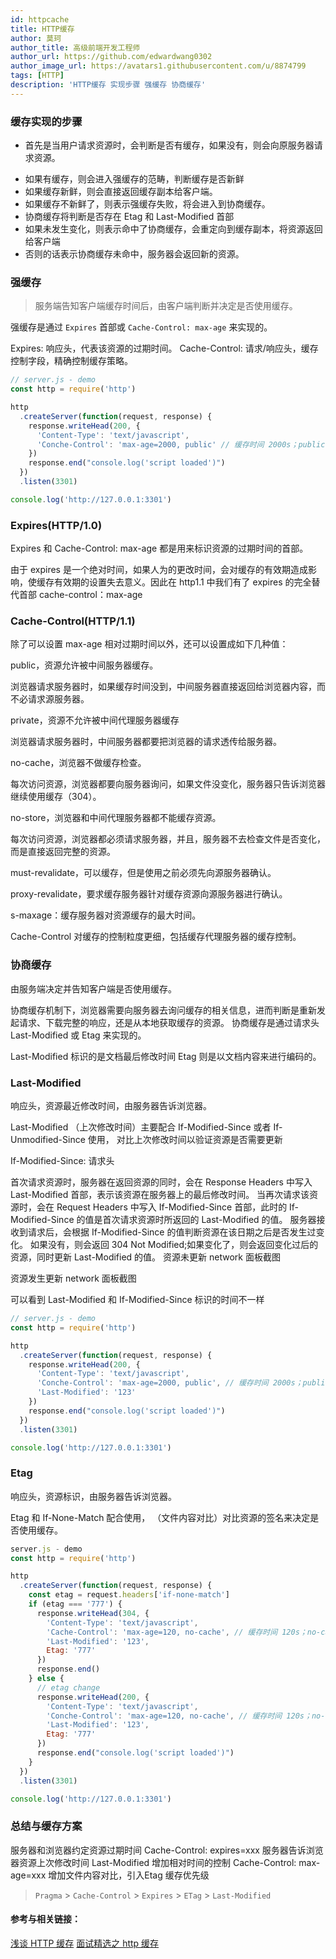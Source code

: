 ```yaml
---
id: httpcache
title: HTTP缓存
author: 莫珂
author_title: 高级前端开发工程师
author_url: https://github.com/edwardwang0302
author_image_url: https://avatars1.githubusercontent.com/u/8874799
tags: [HTTP]
description: 'HTTP缓存 实现步骤 强缓存 协商缓存'
---
```


### 缓存实现的步骤
+ 首先是当用户请求资源时，会判断是否有缓存，如果没有，则会向原服务器请求资源。
<!--truncate-->
+ 如果有缓存，则会进入强缓存的范畴，判断缓存是否新鲜
+ 如果缓存新鲜，则会直接返回缓存副本给客户端。
+ 如果缓存不新鲜了，则表示强缓存失败，将会进入到协商缓存。
+ 协商缓存将判断是否存在 Etag 和 Last-Modified 首部
+ 如果未发生变化，则表示命中了协商缓存，会重定向到缓存副本，将资源返回给客户端
+ 否则的话表示协商缓存未命中，服务器会返回新的资源。


### 强缓存
> 服务端告知客户端缓存时间后，由客户端判断并决定是否使用缓存。

强缓存是通过 `Expires` 首部或 `Cache-Control: max-age` 来实现的。

Expires: 响应头，代表该资源的过期时间。
Cache-Control: 请求/响应头，缓存控制字段，精确控制缓存策略。
```js
// server.js - demo
const http = require('http')

http
  .createServer(function(request, response) {
    response.writeHead(200, {
      'Content-Type': 'text/javascript',
      'Conche-Control': 'max-age=2000, public' // 缓存时间 2000s；public: 资源允许被中间服务器缓存
    })
    response.end("console.log('script loaded')")
  })
  .listen(3301)

console.log('http://127.0.0.1:3301')
```
### Expires(HTTP/1.0)
Expires 和 Cache-Control: max-age 都是用来标识资源的过期时间的首部。

由于 expires 是一个绝对时间，如果人为的更改时间，会对缓存的有效期造成影响，使缓存有效期的设置失去意义。因此在 http1.1 中我们有了 expires 的完全替代首部 cache-control：max-age

### Cache-Control(HTTP/1.1)
除了可以设置 max-age 相对过期时间以外，还可以设置成如下几种值：

public，资源允许被中间服务器缓存。

浏览器请求服务器时，如果缓存时间没到，中间服务器直接返回给浏览器内容，而不必请求源服务器。

private，资源不允许被中间代理服务器缓存

浏览器请求服务器时，中间服务器都要把浏览器的请求透传给服务器。

no-cache，浏览器不做缓存检查。

每次访问资源，浏览器都要向服务器询问，如果文件没变化，服务器只告诉浏览器继续使用缓存（304）。

no-store，浏览器和中间代理服务器都不能缓存资源。

每次访问资源，浏览器都必须请求服务器，并且，服务器不去检查文件是否变化，而是直接返回完整的资源。

must-revalidate，可以缓存，但是使用之前必须先向源服务器确认。

proxy-revalidate，要求缓存服务器针对缓存资源向源服务器进行确认。

s-maxage：缓存服务器对资源缓存的最大时间。

Cache-Control 对缓存的控制粒度更细，包括缓存代理服务器的缓存控制。

### 协商缓存
由服务端决定并告知客户端是否使用缓存。

协商缓存机制下，浏览器需要向服务器去询问缓存的相关信息，进而判断是重新发起请求、下载完整的响应，还是从本地获取缓存的资源。
协商缓存是通过请求头 Last-Modified 或 Etag 来实现的。

Last-Modified 标识的是文档最后修改时间
Etag 则是以文档内容来进行编码的。

### Last-Modified
响应头，资源最近修改时间，由服务器告诉浏览器。

Last-Modified （上次修改时间）主要配合 If-Modified-Since 或者 If-Unmodified-Since 使用， 对比上次修改时间以验证资源是否需要更新

If-Modified-Since: 请求头



首次请求资源时，服务器在返回资源的同时，会在 Response Headers 中写入 Last-Modified 首部，表示该资源在服务器上的最后修改时间。
当再次请求该资源时，会在 Request Headers 中写入 If-Modified-Since 首部，此时的 If-Modified-Since 的值是首次请求资源时所返回的 Last-Modified 的值。
服务器接收到请求后，会根据 If-Modified-Since 的值判断资源在该日期之后是否发生过变化。
如果没有，则会返回 304 Not Modified;如果变化了，则会返回变化过后的资源，同时更新 Last-Modified 的值。
资源未更新 network 面板截图


资源发生更新 network 面板截图

可以看到 Last-Modified 和 If-Modified-Since 标识的时间不一样
```js
// server.js - demo
const http = require('http')

http
  .createServer(function(request, response) {
    response.writeHead(200, {
      'Content-Type': 'text/javascript',
      'Conche-Control': 'max-age=2000, public', // 缓存时间 2000s；public: 资源允许被中间服务器缓存
      'Last-Modified': '123'
    })
    response.end("console.log('script loaded')")
  })
  .listen(3301)

console.log('http://127.0.0.1:3301')
```
### Etag
响应头，资源标识，由服务器告诉浏览器。

Etag 和 If-None-Match 配合使用， （文件内容对比）对比资源的签名来决定是否使用缓存。
```js
server.js - demo
const http = require('http')

http
  .createServer(function(request, response) {
    const etag = request.headers['if-none-match']
    if (etag === '777') {
      response.writeHead(304, {
        'Content-Type': 'text/javascript',
        'Cache-Control': 'max-age=120, no-cache', // 缓存时间 120s；no-cache: 浏览器不做缓存检查
        'Last-Modified': '123',
        Etag: '777'
      })
      response.end()
    } else {
      // etag change
      response.writeHead(200, {
        'Content-Type': 'text/javascript',
        'Conche-Control': 'max-age=120, no-cache', // 缓存时间 120s；no-cache: 浏览器不做缓存检查
        'Last-Modified': '123',
        Etag: '777'
      })
      response.end("console.log('script loaded')")
    }
  })
  .listen(3301)

console.log('http://127.0.0.1:3301')
```
### 总结与缓存方案

服务器和浏览器约定资源过期时间 Cache-Control: expires=xxx
服务器告诉浏览器资源上次修改时间 Last-Modified
增加相对时间的控制 Cache-Control: max-age=xxx
增加文件内容对比，引入Etag
缓存优先级

> `Pragma` > `Cache-Control` > `Expires` > `ETag` > `Last-Modified`

#### 参考与相关链接：
[浅谈 HTTP 缓存](https://juejin.im/post/5bdeabbbe51d4505466cd741#heading-25)
[面试精选之 http 缓存](https://juejin.im/post/5b3c87386fb9a04f9a5cb037#heading-0)